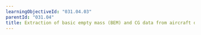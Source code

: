 ```yaml
---
learningObjectiveId: "031.04.03"
parentId: "031.04"
title: Extraction of basic empty mass (BEM) and CG data from aircraft documentation
---
```

